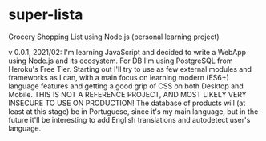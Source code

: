 # super-lista
Grocery Shopping List using Node.js (personal learning project)

v 0.0.1, 2021/02: I'm learning JavaScript and decided to write a WebApp using Node.js and its ecosystem. For DB I'm using PostgreSQL from Heroku's Free Tier. Starting out I'll try to use as few external modules and frameworks as I can, with a main focus on learning modern (ES6+) language features and getting a good grip of CSS on both Desktop and Mobile. THIS IS NOT A REFERENCE PROJECT, AND MOST LIKELY VERY INSECURE TO USE ON PRODUCTION! The database of products will (at least at this stage) be in Portuguese, since it's my main language, but in the future it'll be interesting to add English translations and autodetect user's language.
